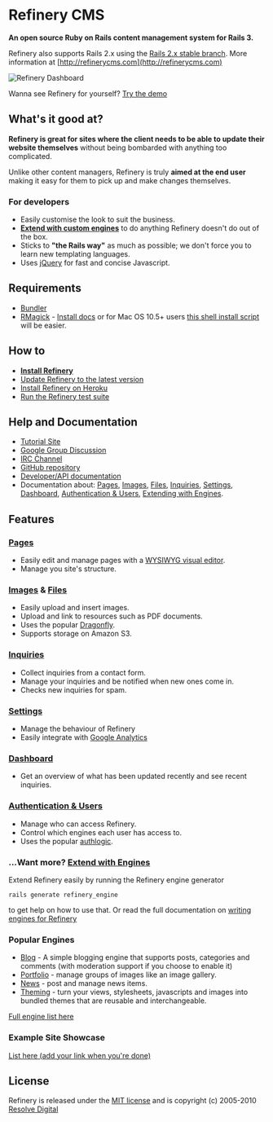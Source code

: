 # Refinery CMS

__An open source Ruby on Rails content management system for Rails 3.__

Refinery also supports Rails 2.x using the [Rails 2.x stable branch](http://github.com/resolve/refinerycms/tree/rails2-stable). More information at [http://refinerycms.com](http://refinerycms.com)

![Refinery Dashboard](http://refinerycms.com/system/images/0000/0576/dashboard.png)

Wanna see Refinery for yourself? [Try the demo](http://demo.refinerycms.com/refinery)

## What's it good at?

__Refinery is great for sites where the client needs to be able to update their website themselves__ without being bombarded with anything too complicated.

Unlike other content managers, Refinery is truly __aimed at the end user__ making it easy for them to pick up and make changes themselves.

### For developers

* Easily customise the look to suit the business.
* __[Extend with custom engines](http://github.com/resolve/refinerycms/blob/master/vendor/refinerycms/core/engines.md#readme)__ to do anything Refinery doesn't do out of the box.
* Sticks to __"the Rails way"__ as much as possible; we don't force you to learn new templating languages.
* Uses [jQuery](http://jquery.com/) for fast and concise Javascript.

## Requirements

* [Bundler](http://github.com/carlhuda/bundler)
* [RMagick](http://github.com/rmagick/rmagick) - [Install docs](http://rmagick.rubyforge.org/install-faq.html) or for
Mac OS 10.5+ users [this shell install script](http://github.com/maddox/magick-installer) will be easier.

## How to

* __[Install Refinery](http://tutorials.refinerycms.org/tutorials/how-to-install-refinery)__
* [Update Refinery to the latest version](http://tutorials.refinerycms.org/tutorials/how-to-update-refinery-to-the-latest-version)
* [Install Refinery on Heroku](http://tutorials.refinerycms.org/tutorials/how-to-install-refinery-on-heroku)
* [Run the Refinery test suite](http://tutorials.refinerycms.org/tutorials/how-to-test-refinery)

## Help and Documentation

* [Tutorial Site](http://tutorials.refinerycms.org)
* [Google Group Discussion](http://group.refinerycms.org)
* [IRC Channel](irc://irc.freenode.net/refinerycms)
* [GitHub repository](http://github.com/resolve/refinerycms)
* [Developer/API documentation](http://api.refinerycms.org)
* Documentation about: [Pages](http://github.com/resolve/refinerycms/blob/master/vendor/refinerycms/pages/readme.md#readme), [Images](http://github.com/resolve/refinerycms/blob/master/vendor/refinerycms/images/readme.md#readme), [Files](http://github.com/resolve/refinerycms/blob/master/vendor/refinerycms/resources/readme.md#readme), [Inquiries](http://github.com/resolve/refinerycms-inquiries/blob/master/readme.md#readme), [Settings](http://github.com/resolve/refinerycms/blob/master/vendor/refinerycms/settings/readme.md#readme), [Dashboard](http://github.com/resolve/refinerycms/blob/master/vendor/refinerycms/dashboard/readme.md#readme), [Authentication & Users](http://github.com/resolve/refinerycms/blob/master/vendor/refinerycms/authentication/readme.md#readme), [Extending with Engines](http://github.com/resolve/refinerycms/blob/master/vendor/refinerycms/core/engines.md#readme).

## Features

### [Pages](http://github.com/resolve/refinerycms/blob/master/vendor/refinerycms/pages/readme.md#readme)

* Easily edit and manage pages with a [WYSIWYG visual editor](http://www.wymeditor.org/).
* Manage you site's structure.

### [Images](http://github.com/resolve/refinerycms/blob/master/vendor/refinerycms/images/readme.md#readme) & [Files](http://github.com/resolve/refinerycms/blob/master/vendor/refinerycms/resources/readme.md#readme)

* Easily upload and insert images.
* Upload and link to resources such as PDF documents.
* Uses the popular [Dragonfly](http://github.com/markevans/dragonfly).
* Supports storage on Amazon S3.

### [Inquiries](http://github.com/resolve/refinerycms-inquiries/blob/master/readme.md#readme)

* Collect inquiries from a contact form.
* Manage your inquiries and be notified when new ones come in.
* Checks new inquiries for spam.

### [Settings](http://github.com/resolve/refinerycms/blob/master/vendor/refinerycms/settings/readme.md#readme)

* Manage the behaviour of Refinery
* Easily integrate with [Google Analytics](https://www.google.com/analytics/)

### [Dashboard](http://github.com/resolve/refinerycms/blob/master/vendor/refinerycms/dashboard/readme.md#readme)

* Get an overview of what has been updated recently and see recent inquiries.

### [Authentication & Users](http://github.com/resolve/refinerycms/blob/master/vendor/refinerycms/authentication/readme.md#readme)

* Manage who can access Refinery.
* Control which engines each user has access to.
* Uses the popular [authlogic](http://github.com/binarylogic/authlogic).

### ...Want more? [Extend with Engines](http://github.com/resolve/refinerycms/blob/master/vendor/refinerycms/core/engines.md#readme)

Extend Refinery easily by running the Refinery engine generator

    rails generate refinery_engine

to get help on how to use that. Or read the full documentation on [writing engines for Refinery](http://github.com/resolve/refinerycms/blob/master/vendor/refinerycms/core/engines.md#readme)

### Popular Engines

* [Blog](http://github.com/resolve/refinerycms-blog) - A simple blogging engine that supports posts, categories and comments (with moderation support if you choose to enable it)
* [Portfolio](http://github.com/resolve/refinerycms-portfolio) - manage groups of images like an image gallery.
* [News](http://github.com/resolve/refinerycms-news) - post and manage news items.
* [Theming](http://github.com/resolve/refinerycms-theming) - turn your views, stylesheets, javascripts and images into bundled themes that are reusable and interchangeable.

[Full engine list here](http://github.com/resolve/refinerycms/wiki/engines)

### Example Site Showcase

[List here (add your link when you're done)](http://github.com/resolve/refinerycms/wiki/Example-Site-Showcase)

## License

Refinery is released under the [MIT license](http://github.com/resolve/refinerycms/blob/master/license.md#readme) and is copyright (c) 2005-2010 [Resolve Digital](http://www.resolvedigital.com)
